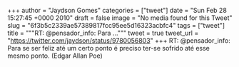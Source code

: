 
+++
author = "Jaydson Gomes"
categories = ["tweet"]
date = "Sun Feb 28 15:27:45 +0000 2010"
draft = false
image = "No media found for this Tweet"
slug = "6f3b5c2339ae57389817fcc95ee5d16323acbfc4"
tags = ["tweet"]
title = """RT: @pensador_info: Para ..."""
tweet = true
tweet_url = "https://twitter.com/jaydson/status/9780056803"
+++
RT: @pensador_info: Para se ser feliz até um certo ponto é preciso ter-se sofrido até esse mesmo ponto. (Edgar Allan Poe)
